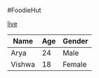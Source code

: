 #FoodieHut

[live](https://arya-kishan.github.io/codsoft_01)

|Name|Age|Gender|
|-|-|-|
|Arya|24|Male|
|Vishwa|18|Female|
